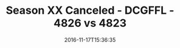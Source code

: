 ---
title: Season XX Canceled - DCGFFL - 4826 vs 4823
teams_score:
- team: 4826
  score: 24
- team: 4823
  score: 21
mvp: A. Hackbarth (Red), C. Gillyard (Pacific)
game-ball: A. Baidas (Red), F. Cheng (Pacific)
season: 13
week:
date: '2016-11-17T15:36:35'
pageid: season-13-playoffs-november-13-2016-4826-vs-4823
---